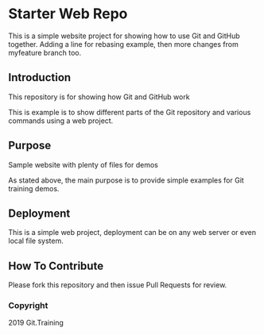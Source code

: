# Starter Web Repo

This is a simple website project for showing how to use Git and GitHub together. Adding a line for
rebasing example, then more changes from myfeature branch too.

## Introduction
This repository is for showing how Git and GitHub work

This is example is to show different parts of the Git repository and various commands using 
a web project.

## Purpose
Sample website with plenty of files for demos

As stated above, the main purpose is to provide simple examples for Git training demos.

## Deployment

This is a simple web project, deployment can be on any web server or even local file system.

## How To Contribute

Please fork this repository and then issue Pull Requests for review.

### Copyright

2019 Git.Training